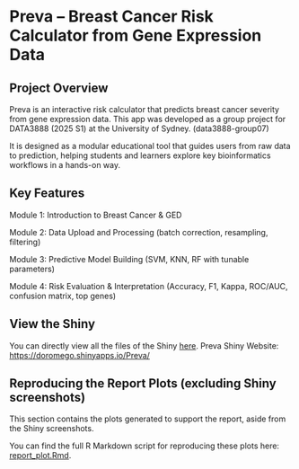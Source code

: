 # Preva – Breast Cancer Risk Calculator from Gene Expression Data
## Project Overview
Preva is an interactive risk calculator that predicts breast cancer severity from gene expression data.
This app was developed as a group project for DATA3888 (2025 S1) at the University of Sydney. (data3888-group07)

It is designed as a modular educational tool that guides users from raw data to prediction, helping students and learners explore key bioinformatics workflows in a hands-on way.

## Key Features
Module 1: Introduction to Breast Cancer & GED

Module 2: Data Upload and Processing (batch correction, resampling, filtering)

Module 3: Predictive Model Building (SVM, KNN, RF with tunable parameters)

Module 4: Risk Evaluation & Interpretation
(Accuracy, F1, Kappa, ROC/AUC, confusion matrix, top genes)

## View the Shiny 

You can directly view all the files of the Shiny [here](https://github.com/devanshimirchandani/data3888-group07/commit/5c087ca90fda34c5537910ec75bb61ec9f1e0c85).
Preva Shiny Website: https://doromego.shinyapps.io/Preva/

## Reproducing the Report Plots (excluding Shiny screenshots)

This section contains the plots generated to support the report, aside from the Shiny screenshots.

You can find the full R Markdown script for reproducing these plots here: [report_plot.Rmd](https://github.com/devanshimirchandani/data3888-group07/blob/main/report_plot.Rmd).
